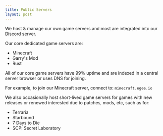 ```yaml
---
title: Public Servers
layout: post
---
```


We host & manage our own game servers and most are integrated into our Discord server.

Our core dedicated game servers are:

* Minecraft
* Garry's Mod
* Rust

All of our core game servers have 99% uptime and are indexed in a central server browser or uses DNS for joining.

For example, to join our Minecraft server, connect to: `minecraft.egee.io`

We also occasionally host short-lived game servers for games with new releases or renewed interested due to patches, mods, etc, such as for:

* Terraria
* Starbound
* 7 Days to Die
* SCP: Secret Laboratory
